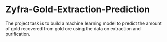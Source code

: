 # Zyfra-Gold-Extraction-Prediction
The project task is to build a machine learning model to predict the amount of gold recovered from gold ore using the data on extraction and purification.
